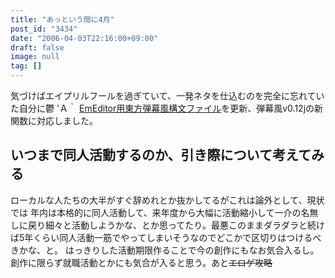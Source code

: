 ```yaml
---
title: "あっという間に4月"
post_id: "3434"
date: "2006-04-03T22:16:00+09:00"
draft: false
image: null
tag: []
---
```



気づけばエイプリルフールを過ぎていて、一発ネタを仕込むのを完全に忘れていた自分に鬱 'Ａ｀ [EmEditor用東方弾幕風構文ファイル](/emeditor-danmakufu)を更新、弾幕風v0.12jの新関数に対応しました。
## いつまで同人活動するのか、引き際について考えてみる
ローカルな人たちの大半がすぐ辞めれとか抜かしてるがこれは論外として、現状では 年内は本格的に同人活動して、来年度から大幅に活動縮小して一介の名無しに戻り細々と活動しようかな、とか思ってたり。最悪このままダラダラと続けば5年くらい同人活動一筋でやってしまいそうなのでどこかで区切りはつけるべきかな、と。 はっきりした活動期限作ることで今の創作にもなお気合入るし。創作に限らず就職活動とかにも気合が入ると思う。あと<del>エロゲ攻略</del>
